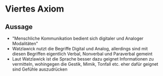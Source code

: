 # Viertes Axiom

## Aussage

+ "Menschliche Kommunikation bedient sich digitaler und Analoger Modalitäten"
+ Watzlawick nutzt die Begriffe Digital und Analog, allerdings sind mit diesen Begriffen eigentlich Verbal, Nonverbal und Paraverbal gemeint
+ Laut Watzlawick ist die Sprache besser dazu geignet Informationen zu vermitteln, wohingegen die Gestik, Mimik, Tonfall etc. eher dafür geignet sind Gefühle auszudrücken